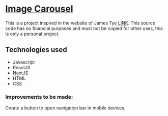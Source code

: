 <h1><a href="https://image-carousel-three.vercel.app/">Image Carousel</a></h1>
This is a project inspired in the website of James Tye <a href="https://jamestye.com/">LINK</a>.
This source code has no financial purposes and must not be copied for other uses, this is only
a personal project.
<h2>Technologies used</h2>
<ul>
  <li>Javascript</li>
  <li>ReactJS</li>
  <li>NextJS</li>
  <li>HTML</li>
  <li>CSS</li>
</ul>
<h3>Improvements to be made:</h3>
Create a button to open navigation bar in mobile devices.
